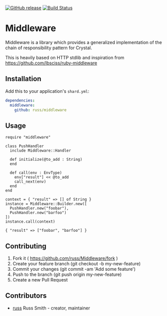 [![GitHub release](https://img.shields.io/github/release/russ/middleware.svg)](https://github.com/russ/middleware/releases)
[![Build Status](https://travis-ci.org/russ/middleware.svg?branch=master)](https://travis-ci.org/russ/middleware)

# Middleware

Middleware is a library which provides a generalized implementation of the chain of responsibility pattern for Crystal.

This is heavily based on HTTP stdlib and inspiration from https://github.com/Ibsciss/ruby-middleware

## Installation

Add this to your application's `shard.yml`:

```yaml
dependencies:
  middleware:
    github: russ/middleware
```

## Usage

```crystal
require "middleware"
```

```
class PushHandler
  include Middleware::Handler

  def initialize(@to_add : String)
  end

  def call(env : EnvType)
    env["result"] << @to_add
    call_next(env)
  end
end

context = { "result" => [] of String }
instance = Middleware::Builder.new([
  PushHandler.new("foobar"),
  PushHandler.new("barfoo")
])
instance.call(context)
```

`{ "result" => ["foobar", "barfoo"] }`

## Contributing

1. Fork it ( https://github.com/russ/Middleware/fork )
2. Create your feature branch (git checkout -b my-new-feature)
3. Commit your changes (git commit -am 'Add some feature')
4. Push to the branch (git push origin my-new-feature)
5. Create a new Pull Request

## Contributors

- [russ](https://github.com/russ) Russ Smith - creator, maintainer
